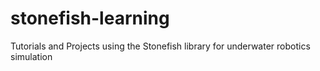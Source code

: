 # stonefish-learning
Tutorials and Projects using the Stonefish library for underwater robotics simulation 
